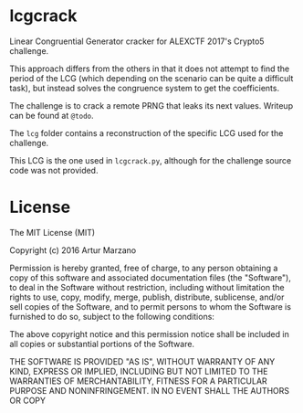# lcgcrack

Linear Congruential Generator cracker for ALEXCTF 2017's Crypto5 challenge.

This approach differs from the others in that it does not attempt to find the period of the LCG (which depending on the scenario can be quite a difficult task), but instead solves the congruence system to get the coefficients.

The challenge is to crack a remote PRNG that leaks its next values.
Writeup can be found at `@todo`.

The `lcg` folder contains a reconstruction of the specific LCG used for the challenge.

This LCG is the one used in `lcgcrack.py`, although for the challenge source code was not provided.

# License
The MIT License (MIT)

Copyright (c) 2016 Artur Marzano

Permission is hereby granted, free of charge, to any person obtaining a copy of this software and associated documentation files (the "Software"), to deal in the Software without restriction, including without limitation the rights to use, copy, modify, merge, publish, distribute, sublicense, and/or sell copies of the Software, and to permit persons to whom the Software is furnished to do so, subject to the following conditions:

The above copyright notice and this permission notice shall be included in all copies or substantial portions of the Software.

THE SOFTWARE IS PROVIDED "AS IS", WITHOUT WARRANTY OF ANY KIND, EXPRESS OR IMPLIED, INCLUDING BUT NOT LIMITED TO THE WARRANTIES OF MERCHANTABILITY, FITNESS FOR A PARTICULAR PURPOSE AND NONINFRINGEMENT. IN NO EVENT SHALL THE AUTHORS OR COPY
